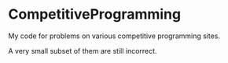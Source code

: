 # CompetitiveProgramming

My code for problems on various competitive programming sites.

A very small subset of them are still incorrect.

